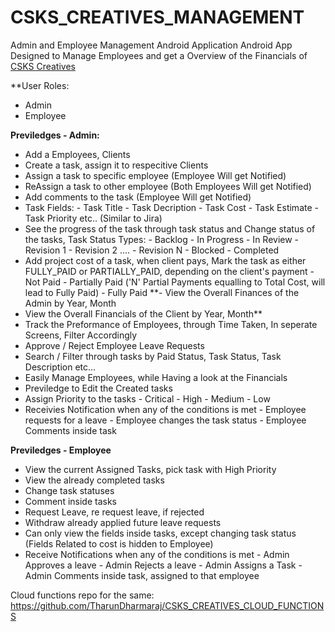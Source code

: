 # CSKS_CREATIVES_MANAGEMENT
Admin and Employee Management Android Application
Android App Designed to Manage Employees and get a Overview of the Financials of [CSKS Creatives](https://cskscreatives.com/)

**User Roles:
- Admin
- Employee

**Previledges - Admin:**
- Add a Employees, Clients
- Create a task, assign it to respecitive Clients
- Assign a task to specific employee (Employee Will get Notified)
- ReAssign a task to other employee (Both Employees Will get Notified)
- Add comments to the task (Employee Will get Notified)
- Task Fields:
       - Task Title
       - Task Decription
       - Task Cost
       - Task Estimate
       - Task Priority etc.. (Similar to Jira)
- See the progress of the task through task status and Change status of the tasks, Task Status Types:
       - Backlog
       - In Progress
       - In Review
       - Revision 1
       - Revision 2 ....
       - Revision N
       - Blocked
       - Completed
- Add project cost of a task, when client pays, Mark the task as either FULLY_PAID or PARTIALLY_PAID, depending on the client's payment
       - Not Paid
       - Partially Paid ('N' Partial Payments equalling to Total Cost, will lead to Fully Paid)
       - Fully Paid
**- View the Overall Finances of the Admin by Year, Month
- View the Overall Financials of the Client by Year, Month**
- Track the Preformance of Employees, through Time Taken, In seperate Screens, Filter Accordingly
- Approve / Reject Employee Leave Requests
- Search / Filter through tasks by Paid Status, Task Status, Task Description etc...
- Easily Manage Employees, while Having a look at the Financials
- Previledge to Edit the Created tasks
- Assign Priority to the tasks
       - Critical
       - High
       - Medium
       - Low
- Receivies Notification when any of the conditions is met
      - Employee requests for a leave
      - Employee changes the task status
      - Employee Comments inside task

**Previledges - Employee**
- View the current Assigned Tasks, pick task with High Priority
- View the already completed tasks
- Change task statuses
- Comment inside tasks
- Request Leave, re request leave, if rejected
- Withdraw already applied future leave requests
- Can only view the fields inside tasks, except changing task status (Fields Related to cost is hidden to Employee)
- Receive Notifications when any of the conditions is met
      - Admin Approves a leave
      - Admin Rejects a leave
      - Admin Assigns a Task
      - Admin Comments inside task, assigned to that employee



Cloud functions repo for the same: https://github.com/TharunDharmaraj/CSKS_CREATIVES_CLOUD_FUNCTIONS
